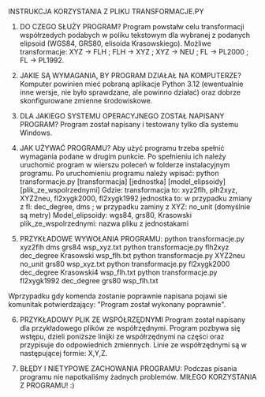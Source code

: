 
INSTRUKCJA KORZYSTANIA Z PLIKU TRANSFORMACJE.PY

1. DO CZEGO SŁUŻY PROGRAM?
Program powstałw celu transformacji współrzedych podabych w poliku tekstowym dla wybranej z podanych elipsoid (WGS84, GRS80, elisoida Krasowskiego).
Możliwe transformacje: XYZ -> FLH ; FLH -> XYZ ; XYZ -> NEU ; FL -> PL2000 ; FL -> PL1992.

2. JAKIE SĄ WYMAGANIA, BY PROGRAM DZIAŁAŁ NA KOMPUTERZE?
Komputer powinien mieć pobraną aplikacje Python 3.12 (ewentualnie inne wersje, nie było sprawdzane, ale powinno działać) oraz dobrze skonfigurowane 
zmienne środowiskowe.

3. DLA JAKIEGO SYSTEMU OPERACYJNEGO ZOSTAŁ NAPISANY PROGRAM?
Program został napisany i testowany tylko dla systemu Windows. 
	
4. JAK UŻYWAĆ PROGRAMU?
Aby użyć programu trzeba spełnić wymagania podane w drugim punkcie. Po spełnieniu ich należy uruchomić program w wierszu poleceń w folderze instalacyjnym programu.
Po uruchomieniu programu należy wpisać: python transformacje.py [transformacja] [jednostka] [model_elipsoidy] [plik_ze_wspolrzednymi]
Gdzie:
transformacja to: xyz2flh, plh2xyz, XYZ2neu, fl2xygk2000, fl2xygk1992
jednostka to: w przypadku zmiany z fl: dec_degree, dms   ;   w przypadku zaminy z XYZ: no_unit (domyślnie są metry)
Model_elipsoidy: wgs84, grs80, Krasowski
plik_ze_wspolrzednymi: nazwa pliku z jednostakami

5. PRZYKŁADOWE WYWOŁANIA PROGRAMU:
python transformacje.py xyz2flh dms grs84 wsp_xyz.txt
python transformacje.py flh2xyz dec_degree Krasowski wsp_flh.txt
python transformacje.py XYZ2neu no_unit grs80 wsp_xyz.txt
python transformacje.py fl2xygk2000 dec_degree Krasowski4 wsp_flh.txt
python transformacje.py fl2xygk1992 dec_degree grs80 wsp_flh.txt
	
Wprzypadku gdy komenda zostanie poprawnie napisana pojawi sie komunitak potwierdzający: 
"Program został wykonany poprawnie".

6. PRZYKŁADOWY PLIK ZE WSPÓŁRZĘDNYMI
Program został napisany dla przykładowego plików ze współrzędnymi.
Program pozbywa się wstępu, dzieli poniższe linijki ze współrzędnymi na części oraz przypisuje do odpowiednich zmiennych.
Linie ze współrzędnymi są w następującej formie: X,Y,Z.

7. BŁĘDY I NIETYPOWE ZACHOWANIA PROGRAMU:
Podczas pisania programu nie napotkaliśmy żadnych problemów.
MIŁEGO KORZYSTANIA Z PROGRAMU! :)

